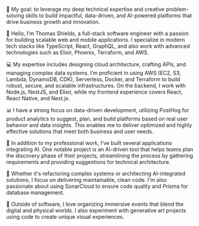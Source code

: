 🎯 My goal: to leverage my deep technical expertise and creative problem-solving skills to build impactful, data-driven, and AI-powered platforms that drive business growth and innovation.

👋 Hello, I’m Thomas Shields, a full-stack software engineer with a passion for building scalable web and mobile applications. I specialize in modern tech stacks like TypeScript, React, GraphQL, and also work with advanced technologies such as Elixir, Phoenix, Terraform, and AWS.

💻 My expertise includes designing cloud architecture, crafting APIs, and managing complex data systems. I’m proficient in using AWS (EC2, S3, Lambda, DynamoDB, CDK), Serverless, Docker, and Terraform to build robust, secure, and scalable infrastructures. On the backend, I work with Node.js, NestJS, and Elixir, while my frontend experience covers React, React Native, and Next.js.

📊 I have a strong focus on data-driven development, utilizing PostHog for product analytics to suggest, plan, and build platforms based on real user behavior and data insights. This enables me to deliver optimized and highly effective solutions that meet both business and user needs.

🧠 In addition to my professional work, I’ve built several applications integrating AI. One notable project is an AI-driven tool that helps teams plan the discovery phase of their projects, streamlining the process by gathering requirements and providing suggestions for technical architecture.

🚀 Whether it's refactoring complex systems or architecting AI-integrated solutions, I focus on delivering maintainable, clean code. I'm also passionate about using SonarCloud to ensure code quality and Prisma for database management.

🎨 Outside of software, I love organizing immersive events that blend the digital and physical worlds. I also experiment with generative art projects using code to create unique visual experiences.
